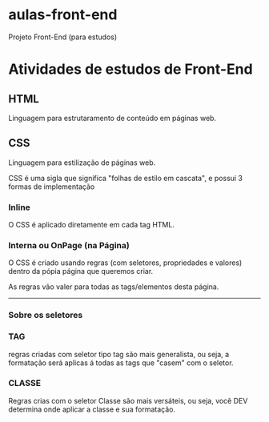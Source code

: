 # aulas-front-end
 Projeto Front-End (para estudos)

# Atividades de estudos de Front-End

## HTML

Linguagem para estrutaramento de conteúdo em páginas web.

## CSS

Linguagem para estilização de páginas web.

CSS é uma sigla que significa "folhas de estilo em cascata", e possui 3 formas de implementação

### Inline

O CSS é aplicado diretamente em cada tag HTML.

### Interna ou OnPage (na Página)

O CSS é criado usando regras (com seletores, propriedades e valores) dentro da pópia página que queremos criar.

As regras vão valer para todas as tags/elementos desta página.

---

### Sobre os seletores

### TAG

regras criadas com seletor tipo tag são mais generalista, ou seja, a formatação será aplicas á todas as tags que "casem" com o seletor.

### CLASSE

Regras crias com o seletor Classe são mais versáteis, ou seja, você DEV determina onde aplicar a classe e sua formatação.
